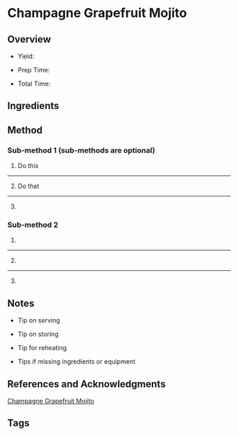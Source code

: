 # Champagne Grapefruit Mojito

## Overview

- Yield:

- Prep Time:

- Total Time:

## Ingredients



## Method

### Sub-method 1 (sub-methods are optional)

1. Do this
---
2. Do that
---
3.

### Sub-method 2

1.
---
2.
---
3.

## Notes

- Tip on serving

- Tip on storing

- Tip for reheating

- Tips if missing ingredients or equipment

## References and Acknowledgments

[Champagne Grapefruit Mojito](http://www.callmepmc.com/2015/03/champagne-grapefruit-mojito/)

## Tags


